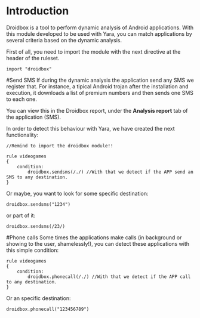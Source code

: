 # Introduction

Droidbox is a tool to perform dynamic analysis of Android applications. With this module developed to be used with Yara, you can match applications by several criteria based on the dynamic analysis.

First of all, you need to import the module with the next directive at the header of the ruleset.

```
import "droidbox"
```

#Send SMS
If during the dynamic analysis the application send any SMS we register that. For instance, a tipical Android trojan after the installation and execution, it downloads a list of premium numbers and then sends one SMS to each one.

You can view this in the Droidbox report, under the **Analysis report** tab of the application (SMS).

In order to detect this behaviour with Yara, we have created the next functionality:

```
//Remind to import the droidbox module!!

rule videogames
{
	condition:
		droidbox.sendsms(/./) //With that we detect if the APP send an SMS to any destination.
}
```

Or maybe, you want to look for some specific destination:

```
droidbox.sendsms("1234")
```

or part of it:

```
droidbox.sendsms(/23/)
```

#Phone calls
Some times the applications make calls (in background or showing to the user, shamelessly!), you can detect these applications with this simple condition:

```
rule videogames
{
	condition:
		droidbox.phonecall(/./) //With that we detect if the APP call to any destination.
}
```

Or an specific destination:

```
droidbox.phonecall("123456789")
```
